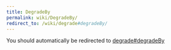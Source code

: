 ```yaml
---
title: DegradeBy
permalink: wiki/DegradeBy/
redirect_to: /wiki/degrade#degradeBy/
---
```


You should automatically be redirected to [degrade#degradeBy](/wiki/degrade#degradeBy/)
